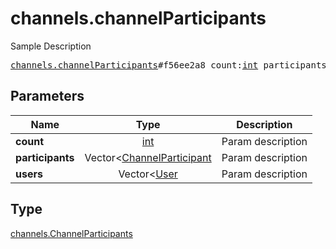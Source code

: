 # channels.channelParticipants

Sample Description

<pre>
<a href="../constructor/channels.channelParticipants.md">channels.channelParticipants</a>#f56ee2a8 count:<a href="../type/int.md">int</a> participants:Vector&lt;<a href="../type/ChannelParticipant.md">ChannelParticipant</a>&gt; users:Vector&lt;<a href="../type/User.md">User</a>&gt; = <a href="../type/channels.ChannelParticipants.md">channels.ChannelParticipants</a>;
</pre>

## Parameters

| Name | Type | Description |
|------|:----:|-------------|
| **count** | [int](../type/int.md) | Param description |
| **participants** | Vector<[ChannelParticipant](../type/ChannelParticipant.md) | Param description |
| **users** | Vector<[User](../type/User.md) | Param description |

## Type

[channels.ChannelParticipants](../type/channels.ChannelParticipants.md)
